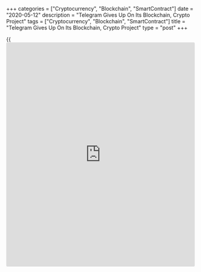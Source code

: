 +++
categories = ["Cryptocurrency", "Blockchain", "SmartContract"]
date = "2020-05-12"
description = "Telegram Gives Up On Its Blockchain, Crypto Project"
tags = ["Cryptocurrency", "Blockchain", "SmartContract"]
title = "Telegram Gives Up On Its Blockchain, Crypto Project"
type = "post"
+++

{{<iframe id="large-banner" src="https://www.bounty.group/#slide=26.0" width="100%" height="600" scrolling="no" style="border: 0px solid rgb(216, 221, 230); border-radius: 3px;">}}

Rest in peace GRAM coin, we hardly knew ye.

No, seriously. TON was the next big cryptocurrency project attached to
one of the biggest messaging apps in the world — Telegram — run by Pavel
Durov, the expat Russian holed up somewhere between the Caribbean and
Dubai after self-exiling from Moscow.

Durov said on his Telegram channel today that the two and a half year
[blockchain](https://www.letsplayfx.com/blog/trade-forex-with-bitcoin/) and crypto project has been put to sleep.

![Telegram Gives Up On Its Blockchain, Crypto Project][1]

Ironically, after leaving Russia because the government wanted his
encryption keys to his social media firm, Durov’s cryptocurrency idea
lost steam because of a U.S. court.

> “The technology we created allowed for an open, free, decentralized
exchange of value and ideas. TON had the potential to revolutionize how
people store and transfer funds and information,” he wrote on his
channel. “Unfortunately, a U.S. court stopped TON from happening.”

New York’s Southern District court declared that GRAM couldn’t be
distributed in the United States. The judge ruled that U.S. citizens
might find some way of accessing the TON platform after it launched, so
the platform couldn’t be allowed either. Keeping the project alive would
be difficult now because it meant a legal headache for Durov to make
sure no Americans would ever be involved in transactions on the
platform.

Today marks the last day for Telegram’s active involvement with TON. No
present or past member of Telegram is involved with any TON projects out
there. Some networks based on the technology may appear, they won’t have
any affiliation with Telegram, Durov told his channel followers.

TON Labs, a startup that had been running a test network, launched its
own version of the network last week, dubbed “Free TON,” after Telegram
announced further delays, Coindesk reported today.

_Telegram Gives Up On Its Blockchain, Crypto Project, Forbes, May 13_

_Source:[FXPro][2]_

   1. /files/downloads/5/e/9/5e95197230eaa87dd721542fc543064a_9426a2f8c0873b1f70cdf83535c7c881.png
   2. /geturl/index/231fdd1513ae3c2c40f13f8aa2d290c66a43f351/